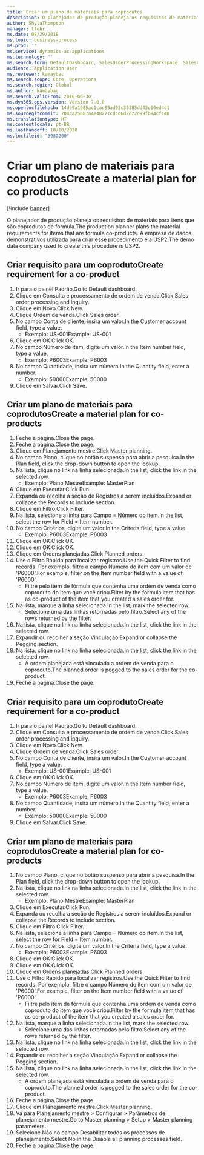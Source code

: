 ```yaml
---
title: Criar um plano de materiais para coprodutos
description: O planejador de produção planeja os requisitos de materiais para itens que são coprodutos de fórmula.
author: ShylaThompson
manager: tfehr
ms.date: 08/29/2018
ms.topic: business-process
ms.prod: ''
ms.service: dynamics-ax-applications
ms.technology: ''
ms.search.form: DefaultDashboard, SalesOrderProcessingWorkspace, SalesCreateOrder, SalesTable, ReqCreatePlanWorkspace, ReqTransPlanCard, SysQueryForm, ReqTransPo
audience: Application User
ms.reviewer: kamaybac
ms.search.scope: Core, Operations
ms.search.region: Global
ms.author: kamaybac
ms.search.validFrom: 2016-06-30
ms.dyn365.ops.version: Version 7.0.0
ms.openlocfilehash: 14de9a1085ac1cae88ad93c35385dd43c60ed4d1
ms.sourcegitcommit: 708ca25687a4e48271cdcd6d2d22d99fb94cf140
ms.translationtype: HT
ms.contentlocale: pt-BR
ms.lasthandoff: 10/10/2020
ms.locfileid: "3982200"
---
```

# <a name="create-a-material-plan-for-co-products"></a><span data-ttu-id="1b177-103">Criar um plano de materiais para coprodutos</span><span class="sxs-lookup"><span data-stu-id="1b177-103">Create a material plan for co products</span></span>

[!include [banner](../../includes/banner.md)]

<span data-ttu-id="1b177-104">O planejador de produção planeja os requisitos de materiais para itens que são coprodutos de fórmula.</span><span class="sxs-lookup"><span data-stu-id="1b177-104">The production planner plans the material requirements for items that are formula co-products.</span></span> <span data-ttu-id="1b177-105">A empresa de dados demonstrativos utilizada para criar esse procedimento é a USP2.</span><span class="sxs-lookup"><span data-stu-id="1b177-105">The demo data company used to create this procedure is USP2.</span></span>


## <a name="create-requirement-for-a-co-product"></a><span data-ttu-id="1b177-106">Criar requisito para um coproduto</span><span class="sxs-lookup"><span data-stu-id="1b177-106">Create requirement for a co-product</span></span>
1. <span data-ttu-id="1b177-107">Ir para o painel Padrão.</span><span class="sxs-lookup"><span data-stu-id="1b177-107">Go to Default dashboard.</span></span>
2. <span data-ttu-id="1b177-108">Clique em Consulta e processamento de ordem de venda.</span><span class="sxs-lookup"><span data-stu-id="1b177-108">Click Sales order processing and inquiry.</span></span>
3. <span data-ttu-id="1b177-109">Clique em Novo.</span><span class="sxs-lookup"><span data-stu-id="1b177-109">Click New.</span></span>
4. <span data-ttu-id="1b177-110">Clique Ordem de venda.</span><span class="sxs-lookup"><span data-stu-id="1b177-110">Click Sales order.</span></span>
5. <span data-ttu-id="1b177-111">No campo Conta de cliente, insira um valor.</span><span class="sxs-lookup"><span data-stu-id="1b177-111">In the Customer account field, type a value.</span></span>
    * <span data-ttu-id="1b177-112">Exemplo: US-001</span><span class="sxs-lookup"><span data-stu-id="1b177-112">Example: US-001</span></span>  
6. <span data-ttu-id="1b177-113">Clique em OK.</span><span class="sxs-lookup"><span data-stu-id="1b177-113">Click OK.</span></span>
7. <span data-ttu-id="1b177-114">No campo Número de item, digite um valor.</span><span class="sxs-lookup"><span data-stu-id="1b177-114">In the Item number field, type a value.</span></span>
    * <span data-ttu-id="1b177-115">Exemplo: P6003</span><span class="sxs-lookup"><span data-stu-id="1b177-115">Example: P6003</span></span>  
8. <span data-ttu-id="1b177-116">No campo Quantidade, insira um número.</span><span class="sxs-lookup"><span data-stu-id="1b177-116">In the Quantity field, enter a number.</span></span>
    * <span data-ttu-id="1b177-117">Exemplo: 50000</span><span class="sxs-lookup"><span data-stu-id="1b177-117">Example: 50000</span></span>  
9. <span data-ttu-id="1b177-118">Clique em Salvar.</span><span class="sxs-lookup"><span data-stu-id="1b177-118">Click Save.</span></span>

## <a name="create-a-material-plan-for-co-products"></a><span data-ttu-id="1b177-119">Criar um plano de materiais para coprodutos</span><span class="sxs-lookup"><span data-stu-id="1b177-119">Create a material plan for co-products</span></span>
1. <span data-ttu-id="1b177-120">Feche a página.</span><span class="sxs-lookup"><span data-stu-id="1b177-120">Close the page.</span></span>
2. <span data-ttu-id="1b177-121">Feche a página.</span><span class="sxs-lookup"><span data-stu-id="1b177-121">Close the page.</span></span>
3. <span data-ttu-id="1b177-122">Clique em Planejamento mestre.</span><span class="sxs-lookup"><span data-stu-id="1b177-122">Click Master planning.</span></span>
4. <span data-ttu-id="1b177-123">No campo Plano, clique no botão suspenso para abrir a pesquisa.</span><span class="sxs-lookup"><span data-stu-id="1b177-123">In the Plan field, click the drop-down button to open the lookup.</span></span>
5. <span data-ttu-id="1b177-124">Na lista, clique no link na linha selecionada.</span><span class="sxs-lookup"><span data-stu-id="1b177-124">In the list, click the link in the selected row.</span></span>
    * <span data-ttu-id="1b177-125">Exemplo: Plano Mestre</span><span class="sxs-lookup"><span data-stu-id="1b177-125">Example: MasterPlan</span></span>  
6. <span data-ttu-id="1b177-126">Clique em Executar.</span><span class="sxs-lookup"><span data-stu-id="1b177-126">Click Run.</span></span>
7. <span data-ttu-id="1b177-127">Expanda ou recolha a seção de Registros a serem incluídos.</span><span class="sxs-lookup"><span data-stu-id="1b177-127">Expand or collapse the Records to include section.</span></span>
8. <span data-ttu-id="1b177-128">Clique em Filtro.</span><span class="sxs-lookup"><span data-stu-id="1b177-128">Click Filter.</span></span>
9. <span data-ttu-id="1b177-129">Na lista, selecione a linha para Campo = Número do item.</span><span class="sxs-lookup"><span data-stu-id="1b177-129">In the list, select the row for Field = Item number.</span></span>
10. <span data-ttu-id="1b177-130">No campo Critérios, digite um valor.</span><span class="sxs-lookup"><span data-stu-id="1b177-130">In the Criteria field, type a value.</span></span>
    * <span data-ttu-id="1b177-131">Exemplo: P6003</span><span class="sxs-lookup"><span data-stu-id="1b177-131">Example: P6003</span></span>  
11. <span data-ttu-id="1b177-132">Clique em OK.</span><span class="sxs-lookup"><span data-stu-id="1b177-132">Click OK.</span></span>
12. <span data-ttu-id="1b177-133">Clique em OK.</span><span class="sxs-lookup"><span data-stu-id="1b177-133">Click OK.</span></span>
13. <span data-ttu-id="1b177-134">Clique em Ordens planejadas.</span><span class="sxs-lookup"><span data-stu-id="1b177-134">Click Planned orders.</span></span>
14. <span data-ttu-id="1b177-135">Use o Filtro Rápido para localizar registros.</span><span class="sxs-lookup"><span data-stu-id="1b177-135">Use the Quick Filter to find records.</span></span> <span data-ttu-id="1b177-136">Por exemplo, filtre o campo Número do item com um valor de 'P6000'.</span><span class="sxs-lookup"><span data-stu-id="1b177-136">For example, filter on the Item number field with a value of 'P6000'.</span></span>
    * <span data-ttu-id="1b177-137">Filtre pelo item de fórmula que contenha uma ordem de venda como coproduto do item que você criou.</span><span class="sxs-lookup"><span data-stu-id="1b177-137">Filter by the formula item that has as co-product of the item that you created a sales order for.</span></span>  
15. <span data-ttu-id="1b177-138">Na lista, marque a linha selecionada.</span><span class="sxs-lookup"><span data-stu-id="1b177-138">In the list, mark the selected row.</span></span>
    * <span data-ttu-id="1b177-139">Selecione uma das linhas retornadas pelo filtro.</span><span class="sxs-lookup"><span data-stu-id="1b177-139">Select any of the rows returned by the filter.</span></span>  
16. <span data-ttu-id="1b177-140">Na lista, clique no link na linha selecionada.</span><span class="sxs-lookup"><span data-stu-id="1b177-140">In the list, click the link in the selected row.</span></span>
17. <span data-ttu-id="1b177-141">Expandir ou recolher a seção Vinculação.</span><span class="sxs-lookup"><span data-stu-id="1b177-141">Expand or collapse the Pegging section.</span></span>
18. <span data-ttu-id="1b177-142">Na lista, clique no link na linha selecionada.</span><span class="sxs-lookup"><span data-stu-id="1b177-142">In the list, click the link in the selected row.</span></span>
    * <span data-ttu-id="1b177-143">A ordem planejada está vinculada a ordem de venda para o coproduto.</span><span class="sxs-lookup"><span data-stu-id="1b177-143">The planned order is pegged to the sales order for the co-product.</span></span>  
19. <span data-ttu-id="1b177-144">Feche a página.</span><span class="sxs-lookup"><span data-stu-id="1b177-144">Close the page.</span></span>

## <a name="create-requirement-for-a-co-product"></a><span data-ttu-id="1b177-145">Criar requisito para um coproduto</span><span class="sxs-lookup"><span data-stu-id="1b177-145">Create requirement for a co-product</span></span>
1. <span data-ttu-id="1b177-146">Ir para o painel Padrão.</span><span class="sxs-lookup"><span data-stu-id="1b177-146">Go to Default dashboard.</span></span>
2. <span data-ttu-id="1b177-147">Clique em Consulta e processamento de ordem de venda.</span><span class="sxs-lookup"><span data-stu-id="1b177-147">Click Sales order processing and inquiry.</span></span>
3. <span data-ttu-id="1b177-148">Clique em Novo.</span><span class="sxs-lookup"><span data-stu-id="1b177-148">Click New.</span></span>
4. <span data-ttu-id="1b177-149">Clique Ordem de venda.</span><span class="sxs-lookup"><span data-stu-id="1b177-149">Click Sales order.</span></span>
5. <span data-ttu-id="1b177-150">No campo Conta de cliente, insira um valor.</span><span class="sxs-lookup"><span data-stu-id="1b177-150">In the Customer account field, type a value.</span></span>
    * <span data-ttu-id="1b177-151">Exemplo: US-001</span><span class="sxs-lookup"><span data-stu-id="1b177-151">Example: US-001</span></span>  
6. <span data-ttu-id="1b177-152">Clique em OK.</span><span class="sxs-lookup"><span data-stu-id="1b177-152">Click OK.</span></span>
7. <span data-ttu-id="1b177-153">No campo Número de item, digite um valor.</span><span class="sxs-lookup"><span data-stu-id="1b177-153">In the Item number field, type a value.</span></span>
    * <span data-ttu-id="1b177-154">Exemplo: P6003</span><span class="sxs-lookup"><span data-stu-id="1b177-154">Example: P6003</span></span>  
8. <span data-ttu-id="1b177-155">No campo Quantidade, insira um número.</span><span class="sxs-lookup"><span data-stu-id="1b177-155">In the Quantity field, enter a number.</span></span>
    * <span data-ttu-id="1b177-156">Exemplo: 50000</span><span class="sxs-lookup"><span data-stu-id="1b177-156">Example: 50000</span></span>  
9. <span data-ttu-id="1b177-157">Clique em Salvar.</span><span class="sxs-lookup"><span data-stu-id="1b177-157">Click Save.</span></span>

## <a name="create-a-material-plan-for-co-products"></a><span data-ttu-id="1b177-158">Criar um plano de materiais para coprodutos</span><span class="sxs-lookup"><span data-stu-id="1b177-158">Create a material plan for co-products</span></span>
1. <span data-ttu-id="1b177-159">No campo Plano, clique no botão suspenso para abrir a pesquisa.</span><span class="sxs-lookup"><span data-stu-id="1b177-159">In the Plan field, click the drop-down button to open the lookup.</span></span>
2. <span data-ttu-id="1b177-160">Na lista, clique no link na linha selecionada.</span><span class="sxs-lookup"><span data-stu-id="1b177-160">In the list, click the link in the selected row.</span></span>
    * <span data-ttu-id="1b177-161">Exemplo: Plano Mestre</span><span class="sxs-lookup"><span data-stu-id="1b177-161">Example: MasterPlan</span></span>  
3. <span data-ttu-id="1b177-162">Clique em Executar.</span><span class="sxs-lookup"><span data-stu-id="1b177-162">Click Run.</span></span>
4. <span data-ttu-id="1b177-163">Expanda ou recolha a seção de Registros a serem incluídos.</span><span class="sxs-lookup"><span data-stu-id="1b177-163">Expand or collapse the Records to include section.</span></span>
5. <span data-ttu-id="1b177-164">Clique em Filtro.</span><span class="sxs-lookup"><span data-stu-id="1b177-164">Click Filter.</span></span>
6. <span data-ttu-id="1b177-165">Na lista, selecione a linha para Campo = Número do item.</span><span class="sxs-lookup"><span data-stu-id="1b177-165">In the list, select the row for Field = Item number.</span></span>
7. <span data-ttu-id="1b177-166">No campo Critérios, digite um valor.</span><span class="sxs-lookup"><span data-stu-id="1b177-166">In the Criteria field, type a value.</span></span>
    * <span data-ttu-id="1b177-167">Exemplo: P6003</span><span class="sxs-lookup"><span data-stu-id="1b177-167">Example: P6003</span></span>  
8. <span data-ttu-id="1b177-168">Clique em OK.</span><span class="sxs-lookup"><span data-stu-id="1b177-168">Click OK.</span></span>
9. <span data-ttu-id="1b177-169">Clique em OK.</span><span class="sxs-lookup"><span data-stu-id="1b177-169">Click OK.</span></span>
10. <span data-ttu-id="1b177-170">Clique em Ordens planejadas.</span><span class="sxs-lookup"><span data-stu-id="1b177-170">Click Planned orders.</span></span>
11. <span data-ttu-id="1b177-171">Use o Filtro Rápido para localizar registros.</span><span class="sxs-lookup"><span data-stu-id="1b177-171">Use the Quick Filter to find records.</span></span> <span data-ttu-id="1b177-172">Por exemplo, filtre o campo Número do item com um valor de 'P6000'.</span><span class="sxs-lookup"><span data-stu-id="1b177-172">For example, filter on the Item number field with a value of 'P6000'.</span></span>
    * <span data-ttu-id="1b177-173">Filtre pelo item de fórmula que contenha uma ordem de venda como coproduto do item que você criou.</span><span class="sxs-lookup"><span data-stu-id="1b177-173">Filter by the formula item that has as co-product of the item that you created a sales order for.</span></span>  
12. <span data-ttu-id="1b177-174">Na lista, marque a linha selecionada.</span><span class="sxs-lookup"><span data-stu-id="1b177-174">In the list, mark the selected row.</span></span>
    * <span data-ttu-id="1b177-175">Selecione uma das linhas retornadas pelo filtro.</span><span class="sxs-lookup"><span data-stu-id="1b177-175">Select any of the rows returned by the filter.</span></span>  
13. <span data-ttu-id="1b177-176">Na lista, clique no link na linha selecionada.</span><span class="sxs-lookup"><span data-stu-id="1b177-176">In the list, click the link in the selected row.</span></span>
14. <span data-ttu-id="1b177-177">Expandir ou recolher a seção Vinculação.</span><span class="sxs-lookup"><span data-stu-id="1b177-177">Expand or collapse the Pegging section.</span></span>
15. <span data-ttu-id="1b177-178">Na lista, clique no link na linha selecionada.</span><span class="sxs-lookup"><span data-stu-id="1b177-178">In the list, click the link in the selected row.</span></span>
    * <span data-ttu-id="1b177-179">A ordem planejada está vinculada a ordem de venda para o coproduto.</span><span class="sxs-lookup"><span data-stu-id="1b177-179">The planned order is pegged to the sales order for the co-product.</span></span>  
16. <span data-ttu-id="1b177-180">Feche a página.</span><span class="sxs-lookup"><span data-stu-id="1b177-180">Close the page.</span></span>
17. <span data-ttu-id="1b177-181">Clique em Planejamento mestre.</span><span class="sxs-lookup"><span data-stu-id="1b177-181">Click Master planning.</span></span>
18. <span data-ttu-id="1b177-182">Vá para Planejamento mestre > Configurar > Parâmetros de planejamento mestre.</span><span class="sxs-lookup"><span data-stu-id="1b177-182">Go to Master planning > Setup > Master planning parameters.</span></span>
19. <span data-ttu-id="1b177-183">Selecione Não no campo Desabilitar todos os processos de planejamento.</span><span class="sxs-lookup"><span data-stu-id="1b177-183">Select No in the Disable all planning processes field.</span></span>
20. <span data-ttu-id="1b177-184">Feche a página.</span><span class="sxs-lookup"><span data-stu-id="1b177-184">Close the page.</span></span>

